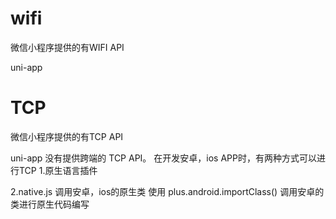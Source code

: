 

# wifi
微信小程序提供的有WIFI API
[](https://developers.weixin.qq.com/miniprogram/dev/api/device/wifi/wx.connectWifi.html)

uni-app
[](https://uniapp.dcloud.net.cn/api/system/wifi.html#connectWifi)
[](https://ext.dcloud.net.cn/plugin?id=10337)

# TCP

微信小程序提供的有TCP API
[](https://developers.weixin.qq.com/miniprogram/dev/api/network/tcp/wx.createTCPSocket.html)


uni-app 没有提供跨端的 TCP API。
在开发安卓，ios APP时，有两种方式可以进行TCP
1.原生语言插件
[](https://ext.dcloud.net.cn/plugin?id=2029)
[](https://blog.csdn.net/haduwi/article/details/124422976)
[](https://gitee.com/mobai1/tcp-unimodule)

2.native.js 调用安卓，ios的原生类
使用 plus.android.importClass() 调用安卓的类进行原生代码编写
[](https://zhuanlan.zhihu.com/p/24431869)
[](https://www.html5plus.org/doc/zh_cn/android.html)
[](https://www.cnblogs.com/hongyedeboke/p/6101990.html)
[](https://ask.dcloud.net.cn/docs/#//ask.dcloud.net.cn/article/114)